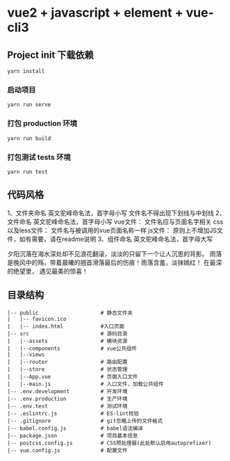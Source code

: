 # vue2 + javascript + element + vue-cli3

## Project init 下载依赖
```
yarn install
```

### 启动项目
```
yarn run serve
```

### 打包 production 环境
```
yarn run build
```

### 打包测试 tests 环境
```
yarn run test
```

## 代码风格
1、文件夹命名
    英文驼峰命名法，首字母小写
    文件名不得出现下划线与中划线
2、文件命名
    英文驼峰命名法，首字母小写
    vue文件：
        文件名应与页面名字相关
    css以及less文件：
        文件名与被调用的vue页面名称一样
    js文件：
        原则上不增加JS文件，如有需要，请在readme说明
3、组件命名
    英文驼峰命名法，首字母大写

夕阳沉落在海水深处却不见浪花翻滚，淡淡的只留下一个让人沉思的背影。
雨落是晚风中的殇，带着晨曦的翘首滑落最后的伤痕！雨落含羞，淡抹嫣红！
    在最深的绝望里，
    遇见最美的惊喜！

## 目录结构
```
|-- public                    # 静态文件夹                                   
|   |-- favicon.ico                
|   |-- index.html            #入口页面
|-- src                       # 源码目录         
|   |--assets                 # 模块资源
|   |--components             # vue公共组件
|   |--views                         
|   |--router                 # 路由配置
|   |--store                  # 状态管理
|   |--App.vue                # 页面入口文件
|   |--main.js                # 入口文件，加载公共组件
|-- .env.development          # 开发环境    
|-- .env.production           # 生产环境       
|-- .env.test                 # 测试环境  
|-- .eslintrc.js              # ES-lint校验                   
|-- .gitignore                # git忽略上传的文件格式   
|-- babel.config.js           # babel语法编译                        
|-- package.json              # 项目基本信息 
|-- postcss.config.js         # CSS预处理器(此处默认启用autoprefixer)
|-- vue.config.js             # 配置文件 
```
